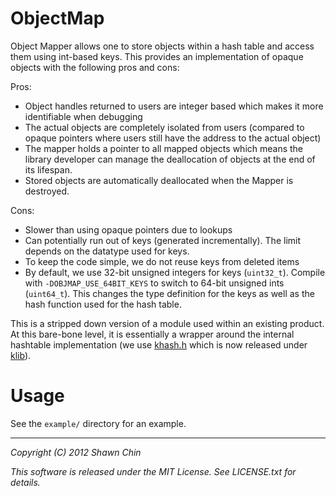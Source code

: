 ObjectMap
=========

Object Mapper allows one to store objects within a hash table and access them
using int-based keys. This provides an implementation of opaque objects with 
the following pros and cons:

Pros:
- Object handles returned to users are integer based which makes it more 
  identifiable when debugging
- The actual objects are completely isolated from users (compared to opaque 
  pointers where users still have the address to the actual object)
- The mapper holds a pointer to all mapped objects which means the library 
   developer can manage the deallocation of objects at the end of its 
   lifespan. 
- Stored objects are automatically deallocated when the Mapper is destroyed.
 
Cons:
- Slower than using opaque pointers due to lookups
- Can potentially run out of keys (generated incrementally). The limit 
   depends on the datatype used for keys.
 - To keep the code simple, we do not reuse keys from deleted items
 - By default, we use 32-bit unsigned integers for keys (`uint32_t`).
   Compile with `-DOBJMAP_USE_64BIT_KEYS` to switch to 64-bit unsigned ints
   (`uint64_t`). This changes the type definition for the keys as well as the
   hash function used for the hash table.

This is a stripped down version of a module used within an existing product.
At this bare-bone level, it is essentially a wrapper around the internal 
hashtable implementation (we use 
[khash.h](http://www.freewebs.com/attractivechaos/khash.h.html) which 
is now released under [klib](https://github.com/attractivechaos/klib)).

Usage
=====

See the `example/` directory for an example.


-----

*Copyright (C) 2012 Shawn Chin*

*This software is released under the MIT License. See LICENSE.txt for details.*

